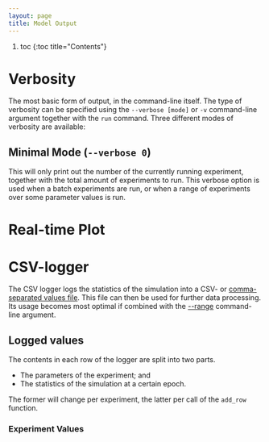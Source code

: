 ```yaml
---
layout: page
title: Model Output
---
```


1. toc
{:toc title="Contents"}

# Verbosity
The most basic form of output, in the command-line itself.
The type of verbosity can be specified using the `--verbose [mode]`  or `-v` command-line argument together with the `run` command. Three different modes of verbosity are available:

## Minimal Mode (`--verbose 0`)
This will only print out the number of the currently running experiment, together with the total amount of experiments to run. This verbose option is used when a batch experiments are run, or when a range of experiments over some parameter values is run.

# Real-time Plot


# CSV-logger
The CSV logger logs the statistics of the simulation into a CSV- or [comma-separated values file](https://en.wikipedia.org/wiki/Comma-separated_values). This file can then be used for further data processing. Its usage becomes most optimal if combined with the [--range](/pages/interaction/#batch-and-range) command-line argument. 


## Logged values
The contents in each row of the logger are split into two parts.
* The parameters of the experiment; and
* The statistics of the simulation at a certain epoch.

The former will change per experiment, the latter per call of the `add_row` function.

### Experiment Values